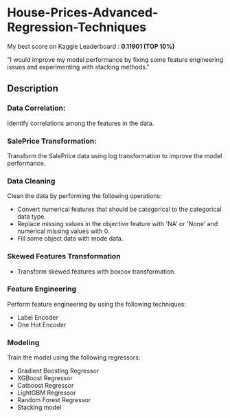 # House-Prices-Advanced-Regression-Techniques

My best score on Kaggle Leaderboard : **0.11901 (TOP 10%)**

"I would improve my model performance by fixing some feature engineering issues and experimenting with stacking methods."

## Description

### Data Correlation:
Identify correlations among the features in the data.

### SalePrice Transformation:
Transform the SalePrice data using log transformation to improve the model performance.

### Data Cleaning
        
Clean the data by performing the following operations:

* Convert numerical features that should be categorical to the categorical data type.
* Replace missing values in the objective feature with 'NA' or 'None' and numerical missing values with 0.
* Fill some object data with mode data.

### Skewed Features Transformation
* Transform skewed features with boxcox transformation.

### Feature Engineering

Perform feature engineering by using the following techniques:

* Label Encoder
* One Hot Encoder

### Modeling

Train the model using the following regressors:

* Gradient Boosting Regressor
* XGBoost Regressor
* Catboost Regressor
* LightGBM Regressor
* Random Forest Regressor
* Stacking model
